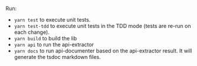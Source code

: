 Run:

 - `yarn test` to execute unit tests.
 - `yarn test-tdd` to execute unit tests in the TDD mode (tests are re-run on each change).
 - `yarn build` to build the lib
 - `yarn api` to run the api-extractor
 - `yarn docs` to run api-documenter based on the api-extractor result. It will generate the tsdoc markdown files.
